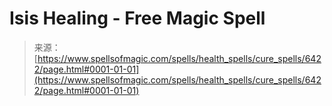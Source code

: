 <!--yml
category: 未分类
date: 2024-06-12 18:41:06
-->

# Isis Healing - Free Magic Spell

> 来源：[https://www.spellsofmagic.com/spells/health_spells/cure_spells/6422/page.html#0001-01-01](https://www.spellsofmagic.com/spells/health_spells/cure_spells/6422/page.html#0001-01-01)